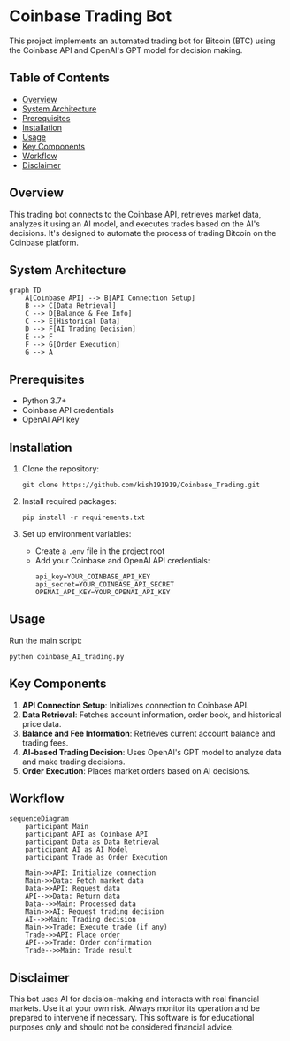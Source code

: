 # Coinbase Trading Bot

This project implements an automated trading bot for Bitcoin (BTC) using the Coinbase API and OpenAI's GPT model for decision making.

## Table of Contents
- [Overview](#overview)
- [System Architecture](#system-architecture)
- [Prerequisites](#prerequisites)
- [Installation](#installation)
- [Usage](#usage)
- [Key Components](#key-components)
- [Workflow](#workflow)
- [Disclaimer](#disclaimer)

## Overview

This trading bot connects to the Coinbase API, retrieves market data, analyzes it using an AI model, and executes trades based on the AI's decisions. It's designed to automate the process of trading Bitcoin on the Coinbase platform.

## System Architecture

```mermaid
graph TD
    A[Coinbase API] --> B[API Connection Setup]
    B --> C[Data Retrieval]
    C --> D[Balance & Fee Info]
    C --> E[Historical Data]
    D --> F[AI Trading Decision]
    E --> F
    F --> G[Order Execution]
    G --> A
```

## Prerequisites

- Python 3.7+
- Coinbase API credentials
- OpenAI API key

## Installation

1. Clone the repository:
   ```
   git clone https://github.com/kish191919/Coinbase_Trading.git
   ```

2. Install required packages:
   ```
   pip install -r requirements.txt
   ```

3. Set up environment variables:
   - Create a `.env` file in the project root
   - Add your Coinbase and OpenAI API credentials:
     ```
     api_key=YOUR_COINBASE_API_KEY
     api_secret=YOUR_COINBASE_API_SECRET
     OPENAI_API_KEY=YOUR_OPENAI_API_KEY
     ```

## Usage

Run the main script:

```
python coinbase_AI_trading.py
```

## Key Components

1. **API Connection Setup**: Initializes connection to Coinbase API.
2. **Data Retrieval**: Fetches account information, order book, and historical price data.
3. **Balance and Fee Information**: Retrieves current account balance and trading fees.
4. **AI-based Trading Decision**: Uses OpenAI's GPT model to analyze data and make trading decisions.
5. **Order Execution**: Places market orders based on AI decisions.

## Workflow

```mermaid
sequenceDiagram
    participant Main
    participant API as Coinbase API
    participant Data as Data Retrieval
    participant AI as AI Model
    participant Trade as Order Execution

    Main->>API: Initialize connection
    Main->>Data: Fetch market data
    Data->>API: Request data
    API-->>Data: Return data
    Data-->>Main: Processed data
    Main->>AI: Request trading decision
    AI-->>Main: Trading decision
    Main->>Trade: Execute trade (if any)
    Trade->>API: Place order
    API-->>Trade: Order confirmation
    Trade-->>Main: Trade result
```

## Disclaimer

This bot uses AI for decision-making and interacts with real financial markets. Use it at your own risk. Always monitor its operation and be prepared to intervene if necessary. This software is for educational purposes only and should not be considered financial advice.
